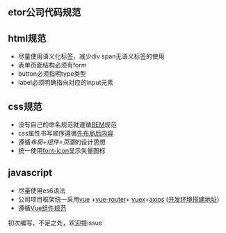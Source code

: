 <article>
  <h1>etor公司代码规范</h1>
  <section>
    <h2>html规范</h2>
    <ul>
      <li>尽量使用语义化标签，减少div span无语义标签的使用</li>
      <li>表单页面结构必须有form</li> 
      <li>button必须指明type类型</li>
      <li>label必须明确指向对应的input元素</li>
    </ul>
  </section>
  <section>
    <h2>css规范</h2>
    <ul>
      <li>没有自己的命名规范就遵循<a href="https://github.com/Tencent/tmt-workflow/wiki/⒛-%5B规范%5D--CSS-BEM-书写规范">BEM</a>规范</li>
      <li>css属性书写顺序遵循<a href="https://github.com/doyoe/html-css-guide#user-content-13属性书写顺序">先布局后内容</a></li> 
      <li>遵循<em>布局+组件=页面</em>的设计思想</li>
      <li>统一使用<a href="https://icomoon.io/">font-icon</a>显示矢量图标</li>
    </ul>
  </section>
  <section>
    <h2>javascript</h2>
    <ul>
      <li>尽量使用es6语法</li>
      <li>
        公司项目框架统一采用<a href="https://github.com/vuejs/vue">vue</a>
        +<a href="https://github.com/vuejs/vue-router">vue-router</a>+
        <a href="https://github.com/vuejs/vuex">vuex</a>+<a href="https://github.com/axios/axios">axios</a>
        (<a href="https://github.com/vuejs-templates/webpack">开发环境搭建地址</a>)
      </li>
      <li>遵循<a href="https://pablohpsilva.github.io/vuejs-component-style-guide/#/">Vue组件规范</a></li>
    </ul>
  </section>
  <p>初次编写，不足之处，欢迎提issue</p>
</article> 
